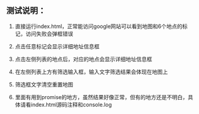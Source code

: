 ## 测试说明：

1. 直接运行index.html，正常能访问google网站可以看到地图和6个地点的标记，访问失败会弹框错误

2. 点击任意标记会显示详细地址信息框

3. 点击左侧列表的地点后，对应的地点会显示详细地址信息框

4. 在左侧列表上方有筛选输入框，输入文字筛选结果会体现在地图上

5. 筛选框文字清空重置地图

6. 里面有用到promise的地方，虽然结果好像正常，但有的地方还是不明白，具体请看index.html源码注释和console.log